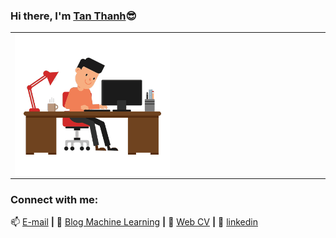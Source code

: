 ### Hi there, I'm [Tan Thanh][website]😎

<table>
<tr>
  <td width="52%"><img alt="gif" align="right" src="./about.gif"/></td>
  <td width="48%">
    <!-- <img src="https://github-readme-stats.vercel.app/api?username=CongSon01&show_icons=true&hide=contribs,issues&hide_border=true" />
    <img src="https://github-readme-stats.vercel.app/api/top-langs/?username=CongSon01&layout=compact&show_icons=true&hide_border=true" /> -->
  </td>
</tr>
<table>
  
### Connect with me:

📫 [E-mail](mailto:thanh1998vnvn@gmail.com) **|** 
👯 [Blog Machine Learning][blog] **|**
🏡 [Web CV][website] **|** 
👔 [linkedin][linkedin]
<br />

[website]: #
[linkedin]: https://www.linkedin.com/in/huynh-thanh-212893209/
[blog]: #
